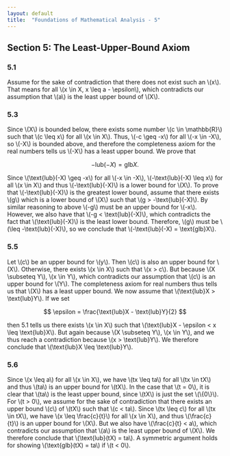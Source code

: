 ```yaml
---
layout: default
title:  "Foundations of Mathematical Analysis - 5"
---
```


## Section 5: The Least-Upper-Bound Axiom
### 5.1

Assume for the sake of contradiction that there does not exist such an \\(x\\). That means for all \\(x \in X, x \leq a - \epsilon\\), which contradicts our assumption that \\(a\\) is the least upper bound of \\(X\\).

### 5.3 

Since \\(X\\) is bounded below, there exists some number \\(c \in \mathbb{R}\\) such that \\(c \leq x\\) for all \\(x \in X\\). Thus, \\(-c \geq -x\\) for all \\(-x \in -X\\), so \\(-X\\) is bounded above, and therefore the completeness axiom for the real numbers tells us \\(-X\\) has a least upper bound. We prove that

$$
	-\text{lub}(-X) = \text{glb}X.
$$

Since \\(\text{lub}(-X) \geq -x\\) for all \\(-x \in -X\\), \\(-\text{lub}(-X) \leq x\\) for all \\(x \in X\\) and thus \\(-\text{lub}(-X)\\) is a lower bound for \\(X\\). To prove that \\(-\text{lub}(-X)\\) is the greatest lower bound, assume that there exists \\(g\\) which is a lower bound of \\(X\\) such that \\(g > -\text{lub}(-X)\\). By similar reasoning to above \\(-g\\) must be an upper bound for \\(-x\\). However, we also have that \\(-g < \text{lub}(-X)\\), which contradicts the fact that \\(\text{lub}(-X)\\) is the least lower bound. Therefore, \\(g\\) must be \\(\leq -\text{lub}(-X)\\), so we conclude that \\(-\text{lub}(-X) = \text{glb}X\\).

### 5.5 

Let \\(c\\) be an upper bound for \\(y\\). Then \\(c\\) is also an upper bound for \\(X\\). Otherwise, there exists \\(x \in X\\) such that \\(x > c\\). But because \\(X \subseteq Y\\), \\(x \in Y\\), which contradicts our assumption that \\(c\\) is an upper bound for \\(Y\\). The completeness axiom for real numbers thus tells us that \\(X\\) has a least upper bound.  We now assume that \\(\text{lub}X > \text{lub}Y\\). If we set

$$
	\epsilon = \frac{\text{lub}X - \text{lub}Y}{2}
$$

then 5.1 tells us there exists \\(x \in X\\) such that \\(\text{lub}X - \epsilon < x \leq \text{lub}X\\). But again because \\(X \subseteq Y\\), \\(x \in Y\\), and we thus reach a contradiction because \\(x > \text{lub}Y\\). We therefore conclude that \\(\text{lub}X \leq \text{lub}Y\\).

### 5.6

Since \\(x \leq a\\) for all \\(x \in X\\), we have \\(tx \leq ta\\) for all \\(tx \in tX\\) and thus \\(ta\\) is an upper bound for \\(tX\\). In the case that \\(t = 0\\), it is clear that \\(ta\\) is the least upper bound, since \\(tX\\) is just the set \\(\\{0\\}\\). For \\(t > 0\\), we assume for the sake of contradiction that there exists an upper bound \\(c\\) of \\(tX\\) such that \\(c < ta\\). Since \\(tx \leq c\\) for all \\(tx \in tX\\), we have \\(x \leq \frac{c}{t}\\) for all \\(x \in X\\), and thus \\(\frac{c}{t}\\) is an upper bound for \\(X\\). But we also have \\(\frac{c}{t} < a\\), which contradicts our assumption that \\(a\\) is the least upper bound of \\(X\\). We therefore conclude that \\(\text{lub}(tX) = ta\\). A symmetric argument holds for showing \\(\text{glb}(tX) = ta\\) if \\(t < 0\\).
